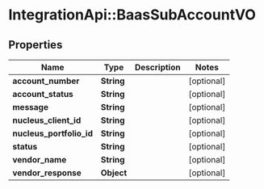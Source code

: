 # IntegrationApi::BaasSubAccountVO

## Properties
Name | Type | Description | Notes
------------ | ------------- | ------------- | -------------
**account_number** | **String** |  | [optional] 
**account_status** | **String** |  | [optional] 
**message** | **String** |  | [optional] 
**nucleus_client_id** | **String** |  | [optional] 
**nucleus_portfolio_id** | **String** |  | [optional] 
**status** | **String** |  | [optional] 
**vendor_name** | **String** |  | [optional] 
**vendor_response** | **Object** |  | [optional] 


